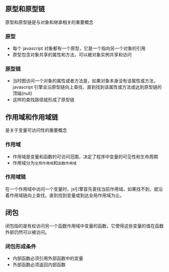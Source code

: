 
## 原型和原型链

原型和原型链是与对象和继承相关的重要概念

### 原型

- 每个 javascript 对象都有一个原型，它是一个指向另一个对象的引用
- 原型包含对象共享的属性和方法，可以被对象实例共享和访问

### 原型链

- 当时图访问一个对象的属性或者方法是，如果对象本身没有该属性或方法，javascript 引擎会沿原型链向上查找，直到找到该属性或方法或达到原型链的顶端(null)
- 这样的查找路径就形成了原型链


## 作用域和作用域链

是关于变量可访问性的重要概念

### 作用域

- 作用域是变量和函数的可访问范围，决定了程序中变量的可见性和生命周期
- 作用域分为`全局作用域`和`函数作用域`

### 作用域链

在一个作用域中访问一个变量时，js引擎首先查找当前作用域，如果找不到，就沿着作用域链向上查找，直到找到变量或到达全局作用域为止。

## 闭包

闭包指的是有权访问另一个函数作用域中变量的函数，它使得这些变量的值在函数外部仍然可以被访问。

### 闭包形成条件

- 内部函数必须引用外部函数中的变量
- 外部函数必须返回内部函数

